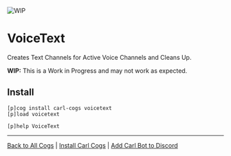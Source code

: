 ![WIP](https://img.shields.io/badge/tag-WIP-orange?logo=git&logoColor=white)
# VoiceText

Creates Text Channels for Active Voice Channels and Cleans Up.

**WIP:** This is a Work in Progress and may not work as expected.

## Install

```text
[p]cog install carl-cogs voicetext
[p]load voicetext

[p]help VoiceText
```

---
[Back to All Cogs](../README.md#public-cogs) |
[Install Carl Cogs](../README.md#installing) |
[Add Carl Bot to Discord](https://discord.com/oauth2/authorize?client_id=204384021352808450&scope=bot+applications.commands&permissions=8)